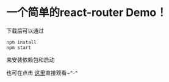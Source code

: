 <!-- # react-router-Demo（React + React-router + webpack +ES6）

A simple react-router Demo!^-^https://johanzhu.github.io/react-router-Demo/

After downloading the file,
you can see this page by 
    
    npm install
    npm start
or look here https://johanzhu.github.io/react-router-Demo/
 -->

<h1>一个简单的react-router Demo！</h1>


下载后可以通过
    
    npm install 
    npm start
来安装依赖包和启动
<p>也可在点击 <a href="lancelotm.github.io/react-router-demo/">这里</a>直接观看~^-^</p>

